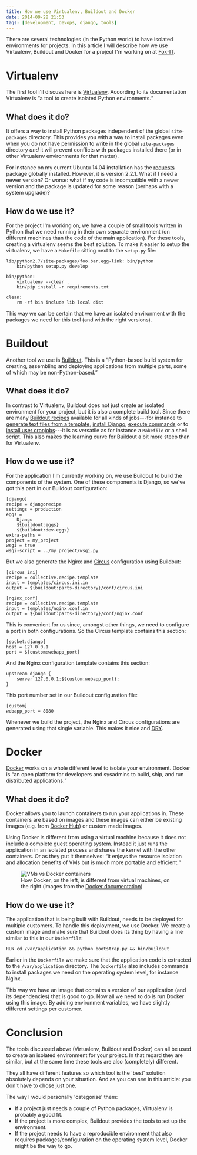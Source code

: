 ```yaml
---
title: How we use Virtualenv, Buildout and Docker
date: 2014-09-28 21:53
tags: [development, devops, django, tools]
---
```


There are several technologies (in the Python world) to have isolated
environments for projects. In this article I will describe how we use
Virtualenv, Buildout and Docker for a project I'm working on at
[Fox-IT](https://www.fox-it.com).

# Virtualenv

The first tool I'll discuss here is
[Virtualenv](https://virtualenv.pypa.io/). According to its
documentation Virtualenv is <q>a tool to create isolated Python
environments.</q>

## What does it do?

It offers a way to install Python packages independent of the global
`site-packages` directory. This provides you with a way to install
packages even when you do not have permission to write in the global
`site-packages` directory *and* it will prevent conflicts with
packages installed there (or in other Virtualenv environments for that
matter).

For instance on my current Ubuntu 14.04 installation has the
[requests](https://pypi.python.org/pypi/requests/) package globally
installed. However, it is version 2.2.1. What if I need a newer
version? Or worse: what if my code is incompatible with a newer
version and the package is updated for some reason (perhaps with a
system upgrade)?

## How do we use it?

For the project I'm working on, we have a couple of small tools
written in Python that we need running in their own separate
environment (on different machines than the code of the main
application). For these tools, creating a virtualenv seems the best
solution. To make it easier to setup the virtualenv, we have a
`Makefile` sitting next to the `setup.py` file:

    lib/python2.7/site-packages/foo.bar.egg-link: bin/python
    	bin/python setup.py develop

    bin/python:
    	virtualenv --clear .
    	bin/pip install -r requirements.txt

    clean:
    	rm -rf bin include lib local dist

This way we can be certain that we have an isolated environment with
the packages we need for this tool (and with the right versions).


# Buildout

Another tool we use is [Buildout](http://www.buildout.org/). This is a
<q>Python-based build system for creating, assembling and deploying
applications from multiple parts, some of which may be
non-Python-based.</q>

## What does it do?

In contrast to Virtualenv, Buildout does not just create an isolated
environment for your project, but it is also a complete build
tool. Since there are many
[Buildout recipes](https://pypi.python.org/pypi?%3Aaction=search&term=buildout+recipe&submit=search)
available for all kinds of jobs---for instance to
[generate text files from a template](https://pypi.python.org/pypi/collective.recipe.template/),
[install Django](https://pypi.python.org/pypi/djangorecipe/),
[execute commands](https://pypi.python.org/pypi/collective.recipe.cmd/)
or to
[install user cronjobs](https://pypi.python.org/pypi/z3c.recipe.usercrontab/)---it
is as versatile as for instance a `Makefile` or a shell script. This
also makes the learning curve for Buildout a bit more steep than
for Virtualenv.

## How do we use it?

For the application I'm currently working on, we use Buildout to build
the components of the system. One of these components is Django, so
we've got this part in our Buildout configuration:

    [django]
    recipe = djangorecipe
    settings = production
    eggs =
        Django
        ${buildout:eggs}
        ${buildout:dev-eggs}
    extra-paths =
    project = my_project
    wsgi = true
    wsgi-script = ../my_project/wsgi.py

But we also generate the Nginx and
[Circus](https://pypi.python.org/pypi/circus/) configuration using
Buildout:

    [circus_ini]
    recipe = collective.recipe.template
    input = templates/circus.ini.in
    output = ${buildout:parts-directory}/conf/circus.ini

    [nginx_conf]
    recipe = collective.recipe.template
    input = templates/nginx.conf.in
    output = ${buildout:parts-directory}/conf/nginx.conf

This is convenient for us since, amongst other things, we need to
configure a port in both configurations. So the Circus template
contains this section:

    [socket:django]
    host = 127.0.0.1
    port = ${custom:webapp_port}

And the Nginx configuration template contains this section:

    upstream django {
        server 127.0.0.1:${custom:webapp_port};
    }

This port number set in our Buildout configuration file:

    [custom]
    webapp_port = 8080

Whenever we build the project, the Nginx and Circus configurations are
generated using that single variable. This makes it nice and
[DRY](http://en.wikipedia.org/wiki/Don't_repeat_yourself).


# Docker

[Docker](https://www.docker.com/) works on a whole different level to
isolate your environment. Docker is <q>an open platform for developers
and sysadmins to build, ship, and run distributed applications.</q>

## What does it do?

Docker allows you to launch containers to run your applications
in. These containers are based on images and these images can either
be existing images (e.g. from [Docker Hub](https://hub.docker.com/)) or
custom made images.

Using Docker is different from using a virtual machine because it does
not include a complete guest operating system. Instead it just runs
the application in an isolated process and shares the kernel with the
other containers. Or as they put it themselves: <q>it enjoys the
resource isolation and allocation benefits of VMs but is much more
portable and efficient.</q>

<figure>
  <img src="/images/vm-vs-docker.png" alt="VMs vs Docker containers" />
  <figcaption>
    How Docker, on the left, is different from virtual machines, on the right
    (images from the <a href="https://www.docker.com/whatisdocker/#compare-block">Docker documentation</a>)
  </figcaption>
</figure>

## How do we use it?

The application that is being built with Buildout, needs to be
deployed for multiple customers. To handle this deployment, we use
Docker. We create a custom image and make sure that Buildout does
its thing by having a line similar to this in our `Dockerfile`:

    RUN cd /var/application && python bootstrap.py && bin/buildout

Earlier in the `Dockerfile` we make sure that the application code is
extracted to the `/var/application` directory. The `Dockerfile` also
includes commands to install packages we need on the operating system
level, for instance Nginx.

This way we have an image that contains a version of our application
(and its dependencies) that is good to go. Now all we need to do is
run Docker using this image. By adding environment variables, we have
slightly different settings per customer.


# Conclusion

The tools discussed above (Virtualenv, Buildout and Docker) can all be
used to create an isolated environment for your project. In that
regard they are similar, but at the same time these tools are also
(completely) different.

They all have different features so which tool is the 'best' solution
absolutely depends on your situation. And as you can see in this article:
you don't have to chose just one.

The way I would personally 'categorise' them:

- If a project just needs a couple of Python packages, Virtualenv is
  probably a good fit.
- If the project is more complex, Buildout provides the tools to set
  up the environment.
- If the project needs to have a reproducible environment that also
  requires packages/configuration on the operating system level,
  Docker might be the way to go.
